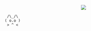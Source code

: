 <p align="center">
  <img src="[![Typing SVG](https://readme-typing-svg.demolab.com?font=Fira+Code&pause=1000&color=FFFFFF&width=435&lines=Witaj+na+moim+profilu!)](https://git.io/typing-svg)" />
</p>

```
 /\_/\  
( o.o ) 
 > ^ <
```
<div align="center">
  <a href="https://open.spotify.com/user/31v6vltmxpdibbqtckfwrj5ornuu?si=8dae3e73a234445a"

</a>
</div>
